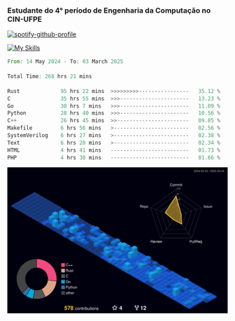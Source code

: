 
### Estudante do 4° período de Engenharia da Computação no CIN-UFPE

[![spotify-github-profile](https://spotify-github-profile.kittinanx.com/api/view?uid=21nggge2ld354asa4l3xoze2q&cover_image=true&theme=novatorem&show_offline=false&background_color=000000&interchange=true&bar_color=53b14f&bar_color_cover=true)](https://github.com/kittinan/spotify-github-profile)


[![My Skills](https://skillicons.dev/icons?i=c,cpp,rust,py,java,neovim&theme=dark)](https://skillicons.dev)

<!--START_SECTION:waka-->

```rust
From: 14 May 2024 - To: 03 March 2025

Total Time: 268 hrs 21 mins

Rust             95 hrs 22 mins  >>>>>>>>>----------------   35.12 %
C                35 hrs 55 mins  >>>----------------------   13.23 %
Go               30 hrs 7 mins   >>>----------------------   11.09 %
Python           28 hrs 40 mins  >>>----------------------   10.56 %
C++              26 hrs 45 mins  >>-----------------------   09.85 %
Makefile         6 hrs 56 mins   >------------------------   02.56 %
SystemVerilog    6 hrs 27 mins   >------------------------   02.38 %
Text             6 hrs 20 mins   >------------------------   02.34 %
HTML             4 hrs 41 mins   -------------------------   01.73 %
PHP              4 hrs 30 mins   -------------------------   01.66 %
```

<!--END_SECTION:waka-->

![](./profile-3d-contrib/profile-night-view.svg)
